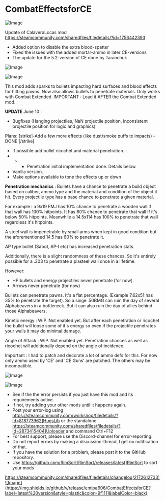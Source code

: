 # CombatEffectsforCE

![Image](https://i.imgur.com/buuPQel.png)

Update of CalaveraLocas mod
https://steamcommunity.com/sharedfiles/filedetails/?id=1756442393

- Added option to disable the extra blood-spatter
- Fixed the issues with the added mortar-ammo in later CE-versions
- The update for the 5.2-version of CE done by Taranchuk

![Image](https://i.imgur.com/pufA0kM.png)

	
![Image](https://i.imgur.com/Z4GOv8H.png)


This mod adds sparks to bullets impacting hard surfaces and blood effects for hitting pawns.
Now also allows bullets to penetrate materials.
Only works with Combat Extended.
IMPORTANT : Load it AFTER the Combat Extended mod.

**UPDATE** June 10 : 
- Bugfixes (Hanging projectiles, NaN projectile position, inconsistent projectile position for logic and graphics)

Plans: 
[strike]-Add a few more effects (like dust/smoke puffs to impacts) - DONE [/strike]
- If possible add bullet ricochet and material penetration. :
- - - Penetration initial implementation done. Details below.
- Vanilla version.
- Make options available to tone the effects up or down

**Penetration mechanics** :
Bullets have a chance to penetrate a build object based on caliber, ammo type and the material and condition of the object it hit.
Every projectile type has a base chance to penetrate a given material.

For example : a 9x19 FMJ has 10% chance to penetrate a wooden wall if that wall has 100% hitpoints.
It has 80% chance to penetrate that wall if it's below 50% hitpoints.
Meanwhile a 14.5x114 has 100% to penetrate that wall regardless it's hitpoints.

A steel wall is impenetrable by small arms when kept in good condition but the aforementioned 14.5 has 60% to penetrate it.

AP type bullet (Sabot, AP-I etc) has increased penetration stats.

Additionally, there is a slight randomness of these chances. So it's entirely possible for a .303 to penetrate a plasteel wall once in a lifetime.

However:
- HP bullets and energy projectiles never penetrate (for now).
- Arrows never penetrate (for now)

Bullets can penetrate pawns. It's a flat percentage. (Example 7.62x51 has 35% to penetrate the target).
So a singe .50BMG can ruin the day of several Alphabeavers in a bottleneck. But it can also ruin the day of allies behind those Alphabeavers.

Kinetic energy : WIP. Not enabled yet. But after each penetration or ricochet the bullet will loose some of it's energy so even if the projectile penetrates your walls it may do minimal damage.

Angle of Attack : WIP. Not enabled yet. Penetration chances as well as ricochet will additionally depend on the angle of incidence.

Important : I had to patch and decorate a lot of ammo defs for this. For now only ammo used by 'CE' and 'CE Guns' are patched. The others may be incompatible.




![Image](https://media.giphy.com/media/Tcgk85vK91UEzLoc1R/giphy.gif)



![Image](https://i.imgur.com/PwoNOj4.png)



-  See if the the error persists if you just have this mod and its requirements active.
-  If not, try adding your other mods until it happens again.
-  Post your error-log using https://steamcommunity.com/workshop/filedetails/?id=818773962]HugsLib or the standalone https://steamcommunity.com/sharedfiles/filedetails/?id=2873415404]Uploader and command Ctrl+F12
-  For best support, please use the Discord-channel for error-reporting.
-  Do not report errors by making a discussion-thread, I get no notification of that.
-  If you have the solution for a problem, please post it to the GitHub repository.
-  Use https://github.com/RimSort/RimSort/releases/latest]RimSort to sort your mods



https://steamcommunity.com/sharedfiles/filedetails/changelog/2172612733]![Image](https://img.shields.io/github/v/release/emipa606/CombatEffectsforCE?label=latest%20version&style=plastic&color=9f1111&labelColor=black)

